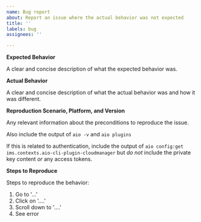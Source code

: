 ```yaml
---
name: Bug report
about: Report an issue where the actual behavior was not expected
title: ''
labels: bug
assignees: ''

---
```


**Expected Behavior**

A clear and concise description of what the expected behavior was.

**Actual Behavior**

A clear and concise description of what the actual behavior was and how it was different.

**Reproduction Scenario, Platform, and Version**

Any relevant information about the preconditions to reproduce the issue.

Also include the output of `aio -v` and `aio plugins`

If this is related to authentication, include the output of `aio config:get ims.contexts.aio-cli-plugin-cloudmanager` but *do not* include the private key content *or* any access tokens.

**Steps to Reproduce**

Steps to reproduce the behavior:
1. Go to '...'
2. Click on '....'
3. Scroll down to '....'
4. See error
